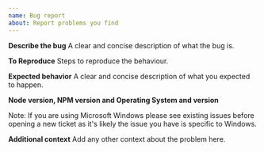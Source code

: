 ```yaml
---
name: Bug report
about: Report problems you find
---
```


**Describe the bug**
A clear and concise description of what the bug is.

**To Reproduce**
Steps to reproduce the behaviour.

**Expected behavior**
A clear and concise description of what you expected to happen.

**Node version, NPM version and Operating System and version**

Note: If you are using Microsoft Windows please see existing issues before opening a new ticket as it's likely the issue you have is specific to Windows.

**Additional context**
Add any other context about the problem here.
